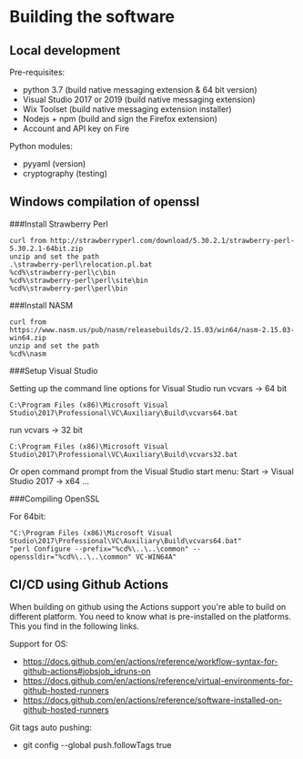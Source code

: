 Building the software
=====================

Local development
-----------------

Pre-requisites:
- python 3.7 (build native messaging extension & 64 bit version)
- Visual Studio 2017 or 2019 (build native messaging extension)
- Wix Toolset (build native messaging extension installer)
- Nodejs + npm (build and sign the Firefox extension)
- Account and API key on Fire

Python modules:
- pyyaml (version)
- cryptography (testing)

Windows compilation of openssl
------------------------------

###Install Strawberry Perl

```
curl from http://strawberryperl.com/download/5.30.2.1/strawberry-perl-5.30.2.1-64bit.zip
unzip and set the path
.\strawberry-perl\relocation.pl.bat
%cd%\strawberry-perl\c\bin
%cd%\strawberry-perl\perl\site\bin
%cd%\strawberry-perl\perl\bin
```

###Install NASM

```
curl from https://www.nasm.us/pub/nasm/releasebuilds/2.15.03/win64/nasm-2.15.03-win64.zip
unzip and set the path
%cd%\nasm
```

###Setup Visual Studio 

Setting up the command line options for Visual Studio
run vcvars -> 64 bit

```
C:\Program Files (x86)\Microsoft Visual Studio\2017\Professional\VC\Auxiliary\Build\vcvars64.bat
```

run vcvars -> 32 bit

```
C:\Program Files (x86)\Microsoft Visual Studio\2017\Professional\VC\Auxiliary\Build\vcvars32.bat
```

Or open command prompt from the Visual Studio <Year> start menu:
Start -> Visual Studio 2017 -> x64 ...

###Compiling OpenSSL

For 64bit:

```
"C:\Program Files (x86)\Microsoft Visual Studio\2017\Professional\VC\Auxiliary\Build\vcvars64.bat"
"perl Configure --prefix="%cd%\..\..\common" --openssldir="%cd%\..\..\common" VC-WIN64A"
```

CI/CD using Github Actions
--------------------------

When building on github using the Actions support you're able to build on different platform. You need to know what is pre-installed on the platforms. This you find in the following links.

Support for OS: 
- https://docs.github.com/en/actions/reference/workflow-syntax-for-github-actions#jobsjob_idruns-on
- https://docs.github.com/en/actions/reference/virtual-environments-for-github-hosted-runners
- https://docs.github.com/en/actions/reference/software-installed-on-github-hosted-runners

Git tags auto pushing:
- git config --global push.followTags true